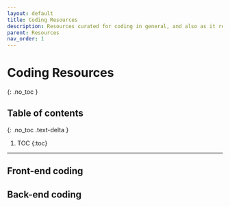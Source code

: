 ```yaml
---
layout: default
title: Coding Resources
description: Resources curated for coding in general, and also as it relates to health tech.
parent: Resources
nav_order: 1
---
```


# Coding Resources
{: .no_toc }

## Table of contents
{: .no_toc .text-delta }

1. TOC
{:toc}

---

## Front-end coding

## Back-end coding